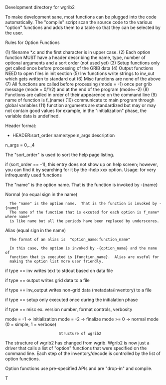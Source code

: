 Development directory for wgrib2

To make development sane, most functions can be plugged into the code
automatically.  The "compile" script scan the source code to the various
"option" functions and adds them to a table so that they can be selected 
by the user.

Rules for Option Functions

  (1) filename *.c and the first character is in upper case.
  (2) Each option function MUST have a header describing the name,
       type, number of optional arguments and a sort order (not used yet)
  (3) Setup functions only get called once before processing of the GRIB data
  (4) Output functions NEED to open files in init section
  (5) Inv functions write strings to inv_out which gets written to standard out
  (6) Misc functions are none of the above
  (7) All functions are called before processing (mode = -1)
      once per grib message (mode = 0/1/2)
      and at the end of the program (mode=-2)
  (8) Functions are called in order of their appearence on the command line
  (9) name of function is f_(name)
 (10) communicate to main program through global variables
 (11) function arguments are standardized but may or may not contain good values
      for example, in the "initialization" phase, the variable data is undefined.

Header format:

  * HEADER:sort_order:name:type:n_args:description

  n_args = 0,..,4


The "sort_order" is used to sort the help page listing.

   if (sort_order == -1), this entry does not show up on help screen;
      however, you can find it by searching for it by the -help xxx option.
      Usage: for very infrequently used functions

The "name" is the option name.  That is the function is invoked by -{name}

   Normal (no equal sign in the name)

      The "name" is the option name.  That is the function is invoked by -{name}
      The name of the function that is excuted for each option is f_name* where name*
      is like name but all the periods have been replaced by underscores.

   Alias (equal sign in the name)

      The format of an alias is  "option_name:function_name"

      In this case, the option is invoked by -{option_name} and the name of
      function that is executed is {function_name}.  Alias are useful for
      making the option list more user friendly.

if type == inv
   writes text to stdout based on data file

if type == output 
   writes grid data to a file

if type == inv_output 
   writes non-grid data (metadata/inventory) to a file

if type == setup
   only executed once during the initialation phase

if type == misc
   ex. version number, format controls, verbosity


mode = -1 -> initialization
mode = -2 -> finalize
mode >= 0 -> normal mode (0 = simple, 1 = verbose)


                            Structure of wgrib2

The structure of wgrib2 has changed from wgrib.  Wgrib2 is now just a driver
that calls a list of "option" functions that were specified on the command line.
Each step of the inventory/decode is controlled by the list of option functions.

Option functions use pre-specified APIs and are "drop-in" and compile.

T
